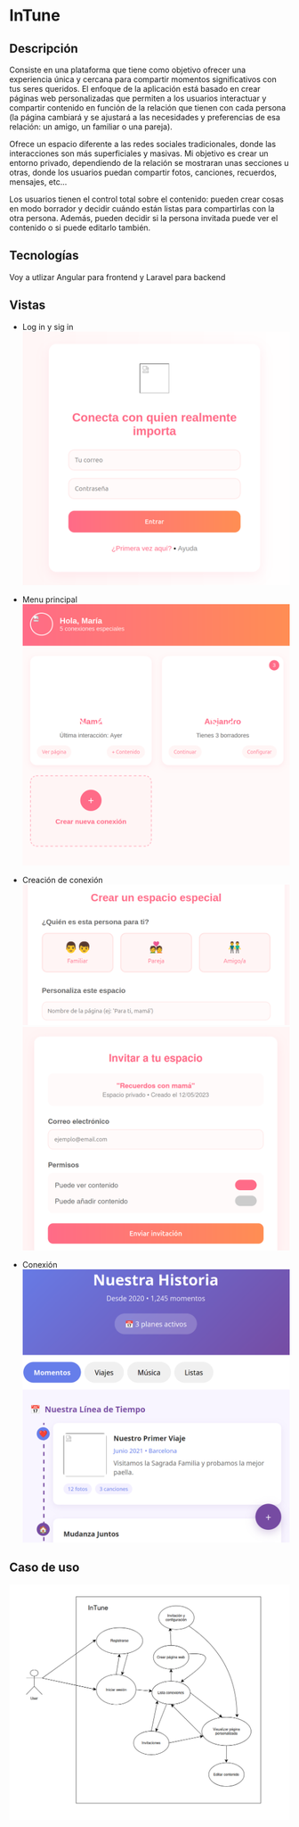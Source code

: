 # InTune

## Descripción

 Consiste en una plataforma que tiene como objetivo ofrecer una experiencia única y cercana para compartir momentos significativos con tus seres queridos. El enfoque de la aplicación está basado en crear páginas web personalizadas que permiten a los usuarios interactuar y compartir contenido en función de la relación que tienen con cada persona (la página cambiará y se ajustará a las necesidades y preferencias de esa relación: un amigo, un familiar o una pareja).

Ofrece un espacio diferente a las redes sociales tradicionales, donde las interacciones son más superficiales y masivas. 
Mi objetivo es crear un entorno privado, dependiendo de la relación se mostraran unas secciones u otras, donde los usuarios puedan compartir fotos, canciones, recuerdos, mensajes, etc...

Los usuarios tienen el control total sobre el contenido: pueden crear cosas en modo borrador y decidir cuándo están listas para compartirlas con la otra persona. Además, pueden decidir si la persona invitada puede ver el contenido o si puede editarlo también.


## Tecnologías

Voy a utlizar Angular para frontend y Laravel para backend

## Vistas

- Log in y sig in
![alt text](/assets/image.png)

- Menu principal 
![alt text](/assets/image-1.png)

- Creación de conexión 
![alt text](/assets/image-4.png)
![alt text](/assets/image-5.png)

- Conexión
![alt text](/assets/image-3.png)


## Caso de uso

![alt text](/assets/image-2.png)
